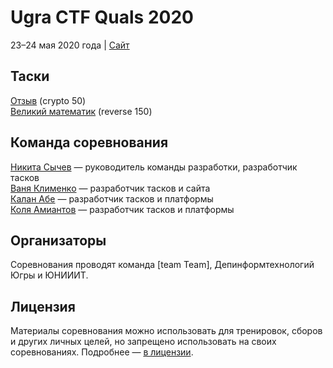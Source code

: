 # Ugra CTF Quals 2020

23–24 мая 2020 года | [Сайт](https://2020.ugractf.ru)

## Таски

[Отзыв](tasks/feedback/) (crypto 50)  
[Великий математик](tasks/mathematician/) (reverse 150)

## Команда соревнования

[Никита Сычев](https://github.com/nsychev) — руководитель команды разработки, разработчик тасков  
[Ваня Клименко](https://github.com/vanyaklimenko) — разработчик тасков и сайта  
[Калан Абе](https://github.com/enhydra) — разработчик тасков и платформы  
[Коля Амиантов](https://github.com/abbradar) — разработчик тасков и платформы

## Организаторы

Соревнования проводят команда [team Team], Депинформтехнологий Югры и ЮНИИИТ.

## Лицензия

Материалы соревнования можно использовать для тренировок, сборов и других личных целей, но запрещено использовать на своих соревнованиях. Подробнее — [в лицензии](LICENSE).
